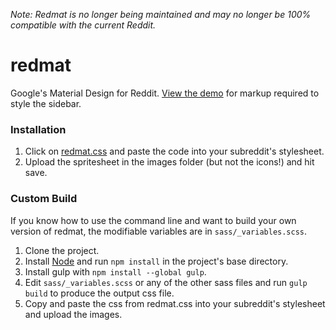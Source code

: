 _Note: Redmat is no longer being maintained and may no longer be 100% compatible with the current Reddit._

# redmat #
Google's Material Design for Reddit. [View the demo](http://reddit.com/r/redmat) for
markup required to style the sidebar.


### Installation ###
1. Click on [redmat.css](https://raw.githubusercontent.com/leb2/redmat/master/redmat.css) and paste the code into your subreddit's stylesheet.
2. Upload the spritesheet in the images folder (but not the icons!) and hit save.


### Custom Build ###
If you know how to use the command line and want to build your own version of redmat, the modifiable variables are in `sass/_variables.scss`.

1. Clone the project.
2. Install [Node](https://nodejs.org/en/) and run `npm install` in the project's base directory.
3. Install gulp with `npm install --global gulp`.
4. Edit `sass/_variables.scss` or any of the other sass files and run `gulp build` to produce the output css file.
5. Copy and paste the css from redmat.css into your subreddit's stylesheet and upload the images.
